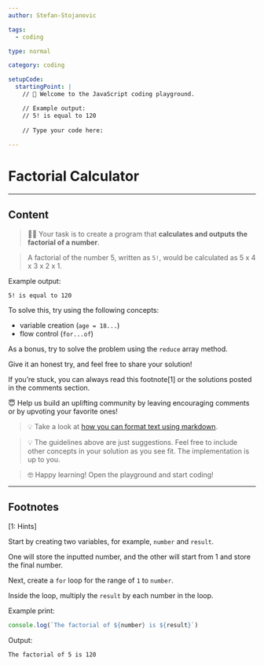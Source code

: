 ```yaml
---
author: Stefan-Stojanovic

tags:
  - coding

type: normal

category: coding

setupCode:
  startingPoint: |
    // 👋 Welcome to the JavaScript coding playground.

    // Example output:
    // 5! is equal to 120
    
    // Type your code here:
    
---
```


# Factorial Calculator

---

## Content

> 👩‍💻 Your task is to create a program that **calculates and outputs the factorial of a number**.

> A factorial of the number 5, written as `5!`, would be calculated as 5 x 4 x 3 x 2 x 1.

Example output:

```plain-text
5! is equal to 120
```

To solve this, try using the following concepts:
- variable creation (`age = 18...`)
- flow control (`for...of`)

As a bonus, try to solve the problem using the `reduce` array method.

Give it an honest try, and feel free to share your solution!

If you’re stuck, you can always read this footnote[1] or the solutions posted in the comments section.

😇 Help us build an uplifting community by leaving encouraging comments or by upvoting your favorite ones!
> 💡 Take a look at [how you can format text using markdown](https://www.enki.com/glossary/general/markdown-formatting).

> 💡 The guidelines above are just suggestions. Feel free to include other concepts in your solution as you see fit. The implementation is up to you.

> 🤓 Happy learning! Open the playground and start coding!


---

## Footnotes

[1: Hints]

Start by creating two variables, for example, `number` and `result`.

One will store the inputted number, and the other will start from 1 and store the final number.

Next, create a `for` loop for the range of `1` to `number`.

Inside the loop, multiply the `result` by each number in the loop.

Example print:
```javascript
console.log(`The factorial of ${number} is ${result}`)
```
Output:
```plain-text
The factorial of 5 is 120 
```
